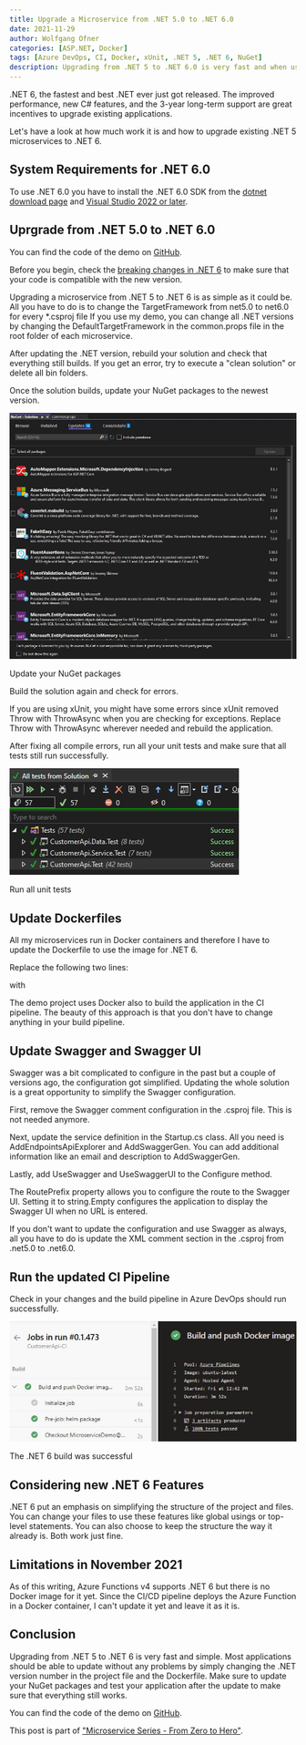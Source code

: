 ```yaml
---
title: Upgrade a Microservice from .NET 5.0 to .NET 6.0
date: 2021-11-29
author: Wolfgang Ofner
categories: [ASP.NET, Docker]
tags: [Azure DevOps, CI, Docker, xUnit, .NET 5, .NET 6, NuGet]
description: Upgrading from .NET 5 to .NET 6.0 is very fast and when using microservices can be easily done within a single day.
---
```


.NET 6, the fastest and best .NET ever just got released. The improved performance, new C# features, and the 3-year long-term support are great incentives to upgrade existing applications. 

Let's have a look at how much work it is and how to upgrade existing .NET 5 microservices to .NET 6.

## System Requirements for .NET 6.0
To use .NET 6.0 you have to install the .NET 6.0 SDK from the [dotnet download page](https://dotnet.microsoft.com/download/dotnet/6.0) and [Visual Studio 2022 or later](https://visualstudio.microsoft.com/downloads).

## Uprgrade from .NET 5.0 to .NET 6.0

You can find the code of the demo on <a href="https://github.com/WolfgangOfner/MicroserviceDemo" target="_blank" rel="noopener noreferrer">GitHub</a>.

Before you begin, check the <a href="https://docs.microsoft.com/en-us/dotnet/core/compatibility/6.0" target="_blank" rel="noopener noreferrer">breaking changes in .NET 6</a> to make sure that your code is compatible with the new version.

Upgrading a microservice from .NET 5 to .NET 6 is as simple as it could be. All you have to do is to change the TargetFramework from net5.0 to net6.0 for every *.csproj file If you use my demo, you can change all .NET versions by changing the DefaultTargetFramework in the common.props file in the root folder of each microservice.

<script src="https://gist.github.com/WolfgangOfner/dddce2ac5355a2ec40adb3fe46ad280c.js"></script>

After updating the .NET version, rebuild your solution and check that everything still builds. If you get an error, try to execute a "clean solution" or delete all bin folders.

Once the solution builds, update your NuGet packages to the newest version.

<div class="col-12 col-sm-10 aligncenter">
  <a href="/assets/img/posts/2021/11/Update-your-NuGet-packages.jpg"><img loading="lazy" src="/assets/img/posts/2021/11/Update-your-NuGet-packages.jpg" alt="Update your NuGet packages" /></a>
  
  <p>
    Update your NuGet packages
  </p>
</div>

Build the solution again and check for errors.

If you are using xUnit, you might have some errors since xUnit removed Throw with ThrowAsync when you are checking for exceptions. Replace Throw with ThrowAsync wherever needed and rebuild the application.

After fixing all compile errors, run all your unit tests and make sure that all tests still run successfully.

<div class="col-12 col-sm-10 aligncenter">
  <a href="/assets/img/posts/2021/11/Run-all-unit-tests.jpg"><img loading="lazy" src="/assets/img/posts/2021/11/Run-all-unit-tests.jpg" alt="Run all unit tests" /></a>
  
  <p>
    Run all unit tests
  </p>
</div>

## Update Dockerfiles

All my microservices run in Docker containers and therefore I have to update the Dockerfile to use the image for .NET 6.

Replace the following two lines:

<script src="https://gist.github.com/WolfgangOfner/8a4600a737f27058ca87854ad9a297a2.js"></script>

with 

<script src="https://gist.github.com/WolfgangOfner/86291b9b14bfeb97574a7dceff1af2f3.js"></script>

The demo project uses Docker also to build the application in the CI pipeline. The beauty of this approach is that you don't have to change anything in your build pipeline.

## Update Swagger and Swagger UI

Swagger was a bit complicated to configure in the past but a couple of versions ago, the configuration got simplified. Updating the whole solution is a great opportunity to simplify the Swagger configuration.

First, remove the Swagger comment configuration in the .csproj file. This is not needed anymore.

<script src="https://gist.github.com/WolfgangOfner/e1b951b01e2065eeda6a3bf8a94ddd5c.js"></script>

Next, update the service definition in the Startup.cs class. All you need is AddEndpointsApiExplorer and AddSwaggerGen. You can add additional information like an email and description to AddSwaggerGen.

<script src="https://gist.github.com/WolfgangOfner/4601127886742b1cce50b8302422a265.js"></script>

Lastly, add UseSwagger and UseSwaggerUI to the Configure method.

<script src="https://gist.github.com/WolfgangOfner/222a8efdf198b0af9271d1eeb5f4761a.js"></script>

The RoutePrefix property allows you to configure the route to the Swagger UI. Setting it to string.Empty configures the application to display the Swagger UI when no URL is entered.

If you don't want to update the configuration and use Swagger as always, all you have to do is update the XML comment section in the .csproj from .net5.0 to .net6.0.

## Run the updated CI Pipeline

Check in your changes and the build pipeline in Azure DevOps should run successfully.

<div class="col-12 col-sm-10 aligncenter">
  <a href="/assets/img/posts/2021/11/The-Net-6-build-was-successful.jpg"><img loading="lazy" src="/assets/img/posts/2021/11/The-Net-6-build-was-successful.jpg" alt="The .NET 6 build was successful" /></a>
  
  <p>
    The .NET 6 build was successful
  </p>
</div>

## Considering new .NET 6 Features

.NET 6 put an emphasis on simplifying the structure of the project and files. You can change your files to use these features like global usings or top-level statements. You can also choose to keep the structure the way it already is. Both work just fine.

## Limitations in November 2021

As of this writing, Azure Functions v4 supports .NET 6 but there is no Docker image for it yet. Since the CI/CD pipeline deploys the Azure Function in a Docker container, I can't update it yet and leave it as it is.

## Conclusion

Upgrading from .NET 5 to .NET 6 is very fast and simple. Most applications should be able to update without any problems by simply changing the .NET version number in the project file and the Dockerfile. Make sure to update your NuGet packages and test your application after the update to make sure that everything still works.

You can find the code of the demo on <a href="https://github.com/WolfgangOfner/MicroserviceDemo" target="_blank" rel="noopener noreferrer">GitHub</a>.

This post is part of ["Microservice Series - From Zero to Hero"](/microservice-series-from-zero-to-hero).